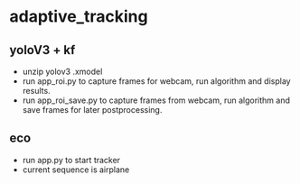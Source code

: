 # adaptive_tracking

## yoloV3 + kf
- unzip yolov3 .xmodel
- run app_roi.py to capture frames for webcam, run algorithm and display results.
- run app_roi_save.py to capture frames from webcam, run algorithm and save frames for later postprocessing.

## eco
- run app.py to start tracker
- current sequence is airplane
